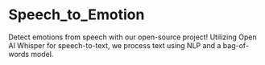 # Speech_to_Emotion
Detect emotions from speech with our open-source project! Utilizing Open AI Whisper for speech-to-text, we process text using NLP and a bag-of-words model.
